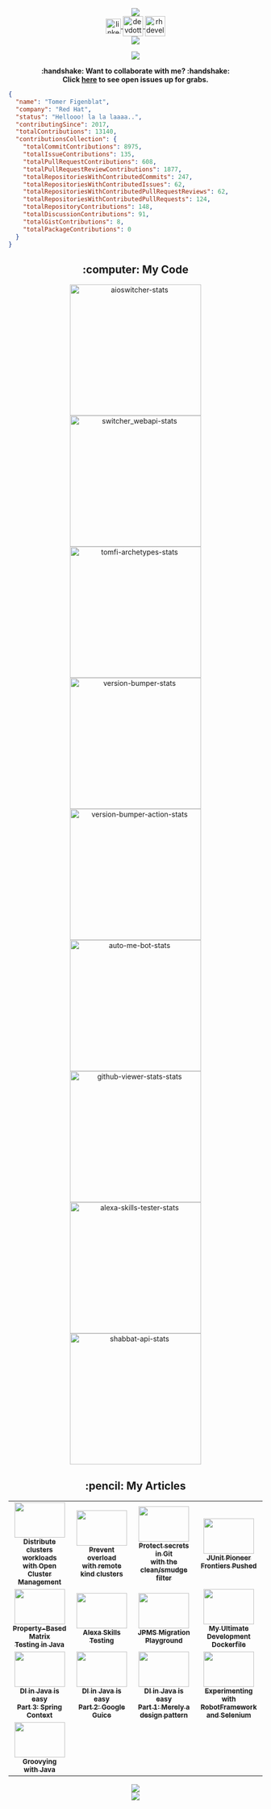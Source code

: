 <p align="center">
  <a href="https://git.io/typing-svg" target="blank">
    <img align="center" src="https://readme-typing-svg.herokuapp.com/?font=Anton&size=30&duration=4000&color=9A1E1EFF&center=true&lines=Hey+there+👋;I%27m+Tomer...;Nice+to+meet+you!"/>
  </a>
  <br/>
  <a href="https://www.linkedin.com/in/tomerfi" target="blank">
    <img align="center" src="https://cdn.jsdelivr.net/npm/simple-icons@3.0.1/icons/linkedin.svg" alt="linkedin" height="30" width="30"/>
  </a>
  <a href="https://dev.to/tomerfi" target="blank">
    <img align="center" src="https://cdn.jsdelivr.net/npm/simple-icons@3.0.1/icons/dev-dot-to.svg" alt="devdotto" height="40"/>
  </a>
  <a href="https://developers.redhat.com/author/tomerfi" target="blank">
    <img align="center" src="https://cdn.jsdelivr.net/npm/simple-icons@3.0.1/icons/redhat.svg" alt="rhdeveloper" height="40"/>
  </a>
  <br/>
  <img src="https://capsule-render.vercel.app/api?type=slice&color=9A1E1EFF&height=10&section=header" />
</p>

<p align="center">
  <a href="https://skillicons.dev">
    <img src="https://skillicons.dev/icons?i=java,py,go,nodejs,git,docker,kubernetes,openshift" />
  </a>
</p>

<p align="center"><b>
  :handshake: Want to collaborate with me? :handshake:</br>
  Click <a href=https://github.com/search?p=1&q=label%3A%22help+wanted%22%2C%22good+first+issue%22%2C%22hacktoberfest%22+%40TomerFi&state=open&type=Issues>here</a> to see open issues up for grabs.
</b></p>

<p align="center">

<!--START OF STATS-->

```json
{
  "name": "Tomer Figenblat",
  "company": "Red Hat",
  "status": "Hellooo! la la laaaa..",
  "contributingSince": 2017,
  "totalContributions": 13140,
  "contributionsCollection": {
    "totalCommitContributions": 8975,
    "totalIssueContributions": 135,
    "totalPullRequestContributions": 608,
    "totalPullRequestReviewContributions": 1877,
    "totalRepositoriesWithContributedCommits": 247,
    "totalRepositoriesWithContributedIssues": 62,
    "totalRepositoriesWithContributedPullRequestReviews": 62,
    "totalRepositoriesWithContributedPullRequests": 124,
    "totalRepositoryContributions": 148,
    "totalDiscussionContributions": 91,
    "totalGistContributions": 8,
    "totalPackageContributions": 0
  }
}
```

<!--END OF STATS-->

<h2 align="center">:computer: My Code</h2>

<p align="center">
  <a href="https://github.com/TomerFi/aioswitcher">
    <img width="260" src="https://denvercoder1-github-readme-stats.vercel.app/api/pin/?username=TomerFi&repo=aioswitcher&theme=swift&hide_border=true" alt="aioswitcher-stats">
  </a>
  <a href="https://github.com/TomerFi/switcher_webapi">
    <img width="260" src="https://denvercoder1-github-readme-stats.vercel.app/api/pin/?username=TomerFi&repo=switcher_webapi&theme=swift&hide_border=true" alt="switcher_webapi-stats">
  </a>
  <a href="https://github.com/TomerFi/tomfi-archetypes">
    <img width="260" src="https://denvercoder1-github-readme-stats.vercel.app/api/pin/?username=TomerFi&repo=tomfi-archetypes&theme=swift&hide_border=true" alt="tomfi-archetypes-stats">
  </a>
  <a href="https://github.com/TomerFi/version-bumper">
    <img width="260" src="https://denvercoder1-github-readme-stats.vercel.app/api/pin/?username=TomerFi&repo=version-bumper&theme=swift&hide_border=true" alt="version-bumper-stats">
  </a>
  <a href="https://github.com/TomerFi/version-bumper-action">
    <img width="260" src="https://denvercoder1-github-readme-stats.vercel.app/api/pin/?username=TomerFi&repo=version-bumper-action&theme=swift&hide_border=true" alt="version-bumper-action-stats">
  </a>
  <a href="https://github.com/TomerFi/auto-me-bot">
    <img width="260" src="https://denvercoder1-github-readme-stats.vercel.app/api/pin/?username=TomerFi&repo=auto-me-bot&theme=swift&hide_border=true" alt="auto-me-bot-stats">
  </a>
  <a href="https://github.com/TomerFi/github-viewer-stats">
    <img width="260" src="https://denvercoder1-github-readme-stats.vercel.app/api/pin/?username=TomerFi&repo=github-viewer-stats&theme=swift&hide_border=true" alt="github-viewer-stats-stats">
  </a>
  <a href="https://github.com/TomerFi/alexa-skills-tester">
    <img width="260" src="https://denvercoder1-github-readme-stats.vercel.app/api/pin/?username=TomerFi&repo=alexa-skills-tester&theme=swift&hide_border=true" alt="alexa-skills-tester-stats">
  </a>
  <a href="https://github.com/TomerFi/shabbat-api">
    <img width="260" src="https://denvercoder1-github-readme-stats.vercel.app/api/pin/?username=TomerFi&repo=shabbat-api&theme=swift&hide_border=true" alt="shabbat-api-stats">
  </a>
</p>

<h2 align="center">:pencil: My Articles</h2>

<table align="center">
  <tr>
    <td align="center" width="220">
      <a href="https://developers.redhat.com/articles/2023/01/19/how-distribute-workloads-using-open-cluster-management">
        <img src="https://developers.redhat.com/sites/default/files/styles/article_feature/public/2020_Kubernetes_Shared_image_A%20%282%29.png?itok=ZQSD_vps" width="100" height="70" alt=""/><br />
        <sub><b>Distribute clusters workloads<br/>with Open Cluster Management</b></sub>
      </a>
    </td>
    <td align="center" width="220">
      <a href="https://developers.redhat.com/articles/2023/01/16/how-prevent-computer-overload-remote-kind-clusters">
        <img src="https://developers.redhat.com/sites/default/files/styles/article_feature/public/2020_Kubernetes_Shared_image_A%20%282%29.png?itok=ZQSD_vps" width="100" height="70" alt=""/><br />
        <sub><b>Prevent overload<br/>with remote kind clusters</b></sub>
      </a>
    </td>
    <td align="center" width="220">
      <a href="https://developers.redhat.com/articles/2022/02/02/protect-secrets-git-cleansmudge-filter">
        <img src="https://developers.redhat.com/sites/default/files/styles/article_feature/public/GC-security_2x.png?itok=5tLQDXGH" width="100" height="70" alt=""/><br />
        <sub><b>Protect secrets in Git<br/>with the clean/smudge filter</b></sub>
      </a>
    </td>
    <td align="center" width="220">
      <a href="https://dev.to/tomerfi/junit-pioneer-frontiers-pushed-3jh7">
        <img src="https://source.unsplash.com/E0AHdsENmDg" width="100" height="70" alt=""/><br />
        <sub><b>JUnit Pioneer<br/>Frontiers Pushed</b></sub>
      </a>
    </td>
  </tr>
  <tr>
    <td align="center" width="220">
      <a href="https://dev.to/tomerfi/property-based-matrix-testing-in-java-47p4">
        <img src="https://source.unsplash.com/EWLHA4T-mso" width="100" height="70" alt=""/><br />
        <sub><b>Property-Based Matrix<br/>Testing in Java</b></sub>
      </a>
    </td>
    <td align="center" width="220">
      <a href="https://dev.to/tomerfi/
               -skills-testing-4pfd">
        <img src="https://source.unsplash.com/k1osF_h2fzA" width="100" height="70" alt=""/><br />
        <sub><b>Alexa Skills<br/>Testing</b></sub>
      </a>
    </td>
    <td align="center" width="220">
      <a href="https://dev.to/tomerfi/jpms-migration-playground-a94">
        <img src="https://source.unsplash.com/B-x4VaIriRc" width="100" height="70" alt=""/><br />
        <sub><b>JPMS Migration<br/>Playground</b></sub>
      </a>
    </td>
    <td align="center" width="220">
      <a href="https://dev.to/tomerfi/my-ultimate-development-dockerfile-4hg1">
        <img src="https://source.unsplash.com/tjX_sniNzgQ" width="100" height="70" alt=""/><br />
        <sub><b>My Ultimate Development<br/>Dockerfile</b></sub>
      </a>
    </td>
  </tr>
  <tr>
    <td align="center" width="220">
      <a href="https://dev.to/tomerfi/dependency-injection-in-java-is-easy-part-3-leveraging-with-spring-context-gcc">
        <img src="https://source.unsplash.com/AaEQmoufHLk" width="100" height="70" alt=""/><br />
        <sub><b>DI in Java is easy<br/>Part 3: Spring Context</b></sub>
      </a>
    </td>
    <td align="center" width="220">
      <a href="https://dev.to/tomerfi/dependency-injection-in-java-is-easy-part-2-leveraging-with-google-guice-6i4">
        <img src="https://source.unsplash.com/ieic5Tq8YMk" width="100" height="70" alt=""/><br />
        <sub><b>DI in Java is easy<br/>Part 2: Google Guice</b></sub>
      </a>
    </td>
    <td align="center" width="220">
      <a href="https://dev.to/tomerfi/dependency-injection-in-java-is-easy-part-1-a-mear-design-pattern-2l8">
        <img src="https://source.unsplash.com/_SgRNwAVNKw" width="100" height="70" alt=""/><br />
        <sub><b>DI in Java is easy<br/>Part 1: Merely a design pattern</b></sub>
      </a>
    </td>
    <td align="center" width="220">
      <a href="https://dev.to/tomerfi/experimenting-with-robotframework-and-selenium-4jgc">
        <img src="https://source.unsplash.com/5L0R8ZqPZHk" width="100" height="70" alt=""/><br />
        <sub><b>Experimenting with<br/>RobotFramework and Selenium</b></sub>
      </a>
    </td>
  </tr>
  <tr>
    <td align="center" width="220">
      <a href="https://dev.to/tomerfi/groovying-with-java-59hp">
        <img src="https://source.unsplash.com/WrYAR-yDwe8" width="100" height="70" alt=""/><br />
        <sub><b>Groovying<br/>with Java</b></sub>
      </a>
    </td>
  </tr>
</table>

<p align="center">
  <img src="https://capsule-render.vercel.app/api?type=slice&color=9A1E1EFF&height=10&section=header"/><br/>
  <a href="https://git.io/typing-svg" target="blank">
    <img align="center" src="https://readme-typing-svg.herokuapp.com/?font=Anton&size=20&duration=8000&color=9A1E1EFF&center=true&lines=Made+with+💟+for+Open-source+software.+🤟"/>
  </a>
</p>
